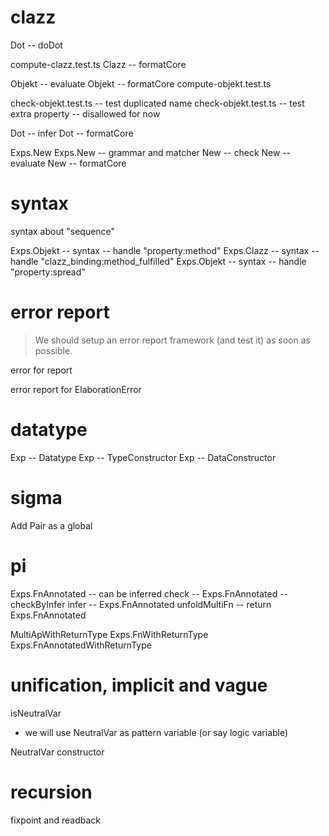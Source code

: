 # clazz

Dot -- doDot

compute-clazz.test.ts
Clazz -- formatCore

Objekt -- evaluate
Objekt -- formatCore
compute-objekt.test.ts

check-objekt.test.ts -- test duplicated name
check-objekt.test.ts -- test extra property -- disallowed for now

Dot -- infer
Dot -- formatCore

Exps.New
Exps.New -- grammar and matcher
New -- check
New -- evaluate
New -- formatCore

# syntax

syntax about "sequence"

Exps.Objekt -- syntax -- handle "property:method"
Exps.Clazz -- syntax -- handle "clazz_binding:method_fulfilled"
Exps.Objekt -- syntax -- handle "property:spread"

# error report

> We should setup an error report framework (and test it) as soon as possible.

error for report

error report for ElaborationError

# datatype

Exp -- Datatype
Exp -- TypeConstructor
Exp -- DataConstructor

# sigma

Add Pair as a global

# pi

Exps.FnAnnotated -- can be inferred
check -- Exps.FnAnnotated -- checkByInfer
infer -- Exps.FnAnnotated
unfoldMultiFn -- return Exps.FnAnnotated

MultiApWithReturnType
Exps.FnWithReturnType
Exps.FnAnnotatedWithReturnType

# unification, implicit and vague

isNeutralVar

- we will use NeutralVar as pattern variable (or say logic variable)

NeutralVar constructor

# recursion

fixpoint and readback
